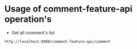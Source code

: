 # Usage of comment-feature-api operation's

* Get all comment's list
```
http://localhost:8080/comment-feature-api/comment
```
